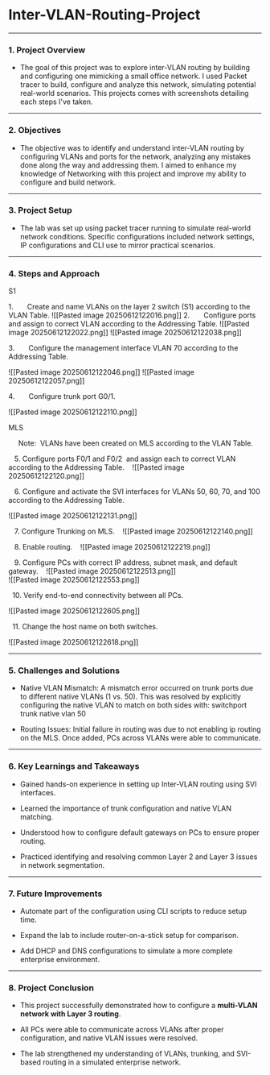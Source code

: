 # Inter-VLAN-Routing-Project

---

  

### **1. Project Overview**

  

- The goal of this project was to explore inter-VLAN routing by building and configuring one mimicking a small office network. I used Packet tracer to build, configure and analyze this network, simulating potential real-world scenarios. This projects comes with screenshots detailing each steps I've taken.


---

  

### **2. Objectives**

  

- The objective was to identify and understand inter-VLAN routing by configuring VLANs and ports for the network, analyzing any mistakes done along the way and addressing them. I aimed to enhance my knowledge of Networking with this project and improve my ability to configure and build network.

  
---

  

### **3. Project Setup**

  

- The lab was set up using packet tracer running to simulate real-world network conditions. Specific configurations included network settings, IP configurations and CLI use to mirror practical scenarios.

  

---

  

### **4. Steps and Approach**

  
S1

1.       Create and name VLANs on the layer 2 switch (S1) according to the VLAN Table.
![[Pasted image 20250612122016.png]]
2.       Configure ports and assign to correct VLAN according to the Addressing Table.
![[Pasted image 20250612122022.png]]
![[Pasted image 20250612122038.png]]

3.       Configure the management interface VLAN 70 according to the Addressing Table.

![[Pasted image 20250612122046.png]]
![[Pasted image 20250612122057.png]]

4.       Configure trunk port G0/1.

![[Pasted image 20250612122110.png]]


MLS

     Note:  VLANs have been created on MLS according to the VLAN Table.

   5. Configure ports F0/1 and F0/2  and assign each to correct VLAN according to the Addressing Table.
   
![[Pasted image 20250612122120.png]]

   6. Configure and activate the SVI interfaces for VLANs 50, 60, 70, and 100 according to the Addressing Table.

![[Pasted image 20250612122131.png]]

   7. Configure Trunking on MLS.
  
![[Pasted image 20250612122140.png]]

   8. Enable routing.
   
![[Pasted image 20250612122219.png]]


   9. Configure PCs with correct IP address, subnet mask, and default gateway.
  
![[Pasted image 20250612122513.png]]  
![[Pasted image 20250612122553.png]]

  10. Verify end-to-end connectivity between all PCs.

![[Pasted image 20250612122605.png]]


  11. Change the host name on both switches.

![[Pasted image 20250612122618.png]]


---

  

### **5. Challenges and Solutions**

  
- Native VLAN Mismatch:
  A mismatch error occurred on trunk ports due to different native VLANs (1 vs. 50). This was resolved by explicitly configuring the native VLAN to match on both sides with: switchport trunk native vlan 50

- Routing Issues:
  Initial failure in routing was due to not enabling ip routing on the MLS. Once added, PCs across VLANs were able to communicate.

---

  

### **6. Key Learnings and Takeaways**

  

- Gained hands-on experience in setting up Inter-VLAN routing using SVI interfaces.

- Learned the importance of trunk configuration and native VLAN matching.

- Understood how to configure default gateways on PCs to ensure proper routing.

- Practiced identifying and resolving common Layer 2 and Layer 3 issues in network segmentation.
  

---

  

### **7. Future Improvements**

- Automate part of the configuration using CLI scripts to reduce setup time.

- Expand the lab to include router-on-a-stick setup for comparison.

- Add DHCP and DNS configurations to simulate a more complete enterprise environment.


---

  

### **8. Project Conclusion**

  
- This project successfully demonstrated how to configure a **multi-VLAN network with Layer 3 routing**.

- All PCs were able to communicate across VLANs after proper configuration, and native VLAN issues were resolved.

- The lab strengthened my understanding of VLANs, trunking, and SVI-based routing in a simulated enterprise network.
